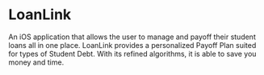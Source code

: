 # LoanLink
An iOS application that allows the user to manage and payoff their student loans all in one place. LoanLink provides a personalized Payoff Plan suited for types of Student Debt. With its refined algorithms, it is able to save you money and time.

